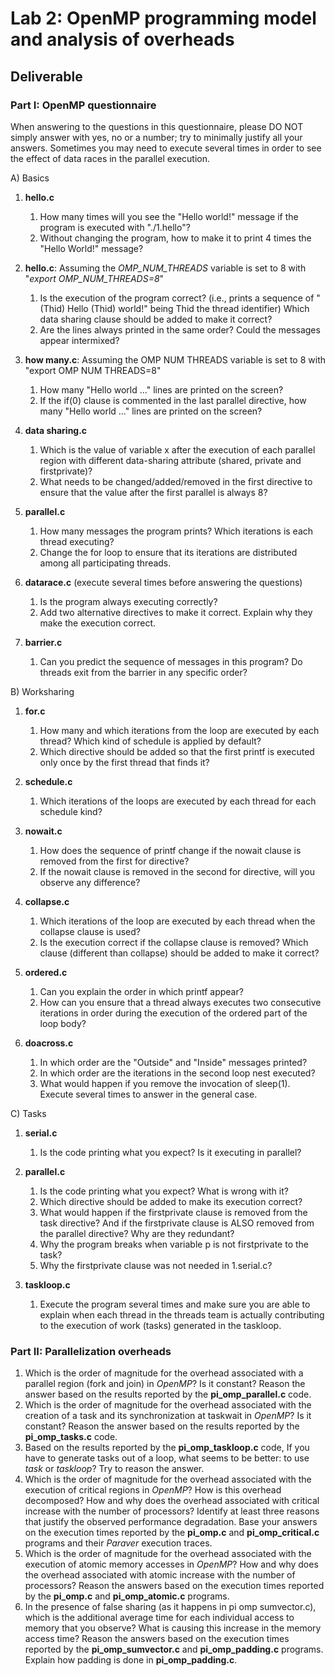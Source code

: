 # Lab 2: OpenMP programming model and analysis of overheads

## Deliverable

### Part I: OpenMP questionnaire

When answering to the questions in this questionnaire, please DO NOT simply answer with yes, no or a number; try to minimally justify all your answers. Sometimes you may need to execute several times in order to see the effect of data races in the parallel execution.

A) Basics

1. **hello.c**

	1. How many times will you see the "Hello world!" message if the program is executed with "./1.hello"?
	2. Without changing the program, how to make it to print 4 times the "Hello World!" message?

2. **hello.c**: Assuming the _OMP_NUM_THREADS_ variable is set to 8 with "_export OMP_NUM_THREADS=8_"
	1. Is the execution of the program correct? (i.e., prints a sequence of "(Thid) Hello (Thid) world!" being Thid the thread identifier) Which data sharing clause should be added to make it correct?
	2. Are the lines always printed in the same order? Could the messages appear intermixed?

3. **how many.c**: Assuming the OMP NUM THREADS variable is set to 8 with "export OMP NUM THREADS=8"
	1. How many "Hello world ..." lines are printed on the screen?
	2. If the if(0) clause is commented in the last parallel directive, how many "Hello world ..." lines are printed on the screen?

4. **data sharing.c**
	1. Which is the value of variable x after the execution of each parallel region with different data-sharing attribute (shared, private and firstprivate)?
	2. What needs to be changed/added/removed in the first directive to ensure that the value after the first parallel is always 8?

5. **parallel.c**
	1. How many messages the program prints? Which iterations is each thread executing?
	2. Change the for loop to ensure that its iterations are distributed among all participating threads.

6. **datarace.c** (execute several times before answering the questions)
	1. Is the program always executing correctly?
	2. Add two alternative directives to make it correct. Explain why they make the execution correct.

7. **barrier.c**
	1. Can you predict the sequence of messages in this program? Do threads exit from the barrier in any specific order?

B) Worksharing

1. **for.c**
	1. How many and which iterations from the loop are executed by each thread? Which kind of schedule is applied by default?
	2. Which directive should be added so that the first printf is executed only once by the first thread that finds it?

2. **schedule.c**
	1. Which iterations of the loops are executed by each thread for each schedule kind?

3. **nowait.c**
	1. How does the sequence of printf change if the nowait clause is removed from the first for directive?
	2. If the nowait clause is removed in the second for directive, will you observe any difference?

4. **collapse.c**
	1. Which iterations of the loop are executed by each thread when the collapse clause is used?
	2. Is the execution correct if the collapse clause is removed? Which clause (different than collapse) should be added to make it correct?

5. **ordered.c**
	1. Can you explain the order in which printf appear?
	2. How can you ensure that a thread always executes two consecutive iterations in order during the execution of the ordered part of the loop body?

6. **doacross.c**
	1. In which order are the "Outside" and "Inside" messages printed?
	2. In which order are the iterations in the second loop nest executed?
	3. What would happen if you remove the invocation of sleep(1). Execute several times to answer in the general case.

C) Tasks

1. **serial.c**
	1. Is the code printing what you expect? Is it executing in parallel?

2. **parallel.c**
	1. Is the code printing what you expect? What is wrong with it?
	2. Which directive should be added to make its execution correct?
	3. What would happen if the firstprivate clause is removed from the task directive? And if the firstprivate clause is ALSO removed from the parallel directive? Why are they redundant?
	4. Why the program breaks when variable p is not firstprivate to the task?
	5. Why the firstprivate clause was not needed in 1.serial.c?

3. **taskloop.c**
	1. Execute the program several times and make sure you are able to explain when each thread in the threads team is actually contributing to the execution of work (tasks)  generated in the taskloop.

### Part II: Parallelization overheads

1. Which is the order of magnitude for the overhead associated with a parallel region (fork and join) in _OpenMP_? Is it constant? Reason the answer based on the results reported by the **pi_omp_parallel.c** code.
2. Which is the order of magnitude for the overhead associated with the creation of a task and its synchronization at taskwait in _OpenMP_? Is it constant? Reason the answer based on the results reported by the **pi_omp_tasks.c** code.
3. Based on the results reported by the **pi_omp_taskloop.c** code, If you have to generate tasks out of a loop, what seems to be better: to use _task_ or _taskloop_? Try to reason the answer. 
4. Which is the order of magnitude for the overhead associated with the execution of critical regions in _OpenMP_? How is this overhead decomposed? How and why does the overhead associated with critical increase with the number of processors? Identify at least three reasons that justify the observed performance degradation. Base your answers on the execution times reported by the **pi_omp.c** and **pi_omp_critical.c** programs and their _Paraver_ execution traces.
5. Which is the order of magnitude for the overhead associated with the execution of atomic memory accesses in _OpenMP_? How and why does the overhead associated with atomic increase with the number of processors? Reason the answers based on the execution times reported by the **pi_omp.c** and **pi_omp_atomic.c** programs.
6. In the presence of false sharing (as it happens in pi omp sumvector.c), which is the additional average time for each individual access to memory that you observe? What is causing this increase in the memory access time? Reason the answers based on the execution times reported by the **pi_omp_sumvector.c** and **pi_omp_padding.c** programs. Explain how padding is done in **pi_omp_padding.c**.